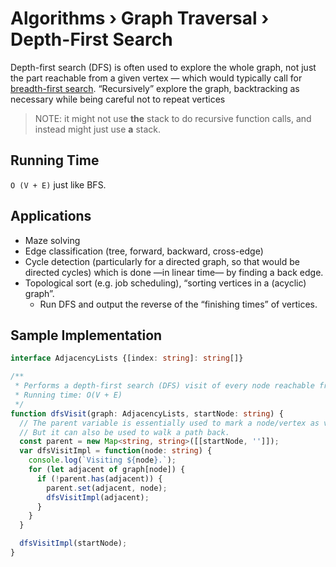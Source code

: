 # Algorithms › Graph Traversal › Depth-First Search
Depth-first search (DFS) is often used to explore the whole graph, not just the part reachable from a given vertex
— which would typically call for [breadth-first search](./graph-bfs.md).
“Recursively” explore the graph, backtracking as necessary while being careful not to repeat vertices

> NOTE: it might not use **the** stack to do recursive function calls, and instead might just use **a** stack.

## Running Time
`O (V + E)` just like BFS. 

## Applications
* Maze solving
* Edge classification (tree, forward, backward, cross-edge)
* Cycle detection (particularly for a directed graph, so that would be directed cycles) which is done —in linear time— by finding a back edge.
* Topological sort (e.g. job scheduling), “sorting vertices in a (acyclic) graph”.
  * Run DFS and output the reverse of the “finishing times” of vertices. 


## Sample Implementation
```typescript
interface AdjacencyLists {[index: string]: string[]}

/**
 * Performs a depth-first search (DFS) visit of every node reachable from a specific startNode.
 * Running time: O(V + E)
 */
function dfsVisit(graph: AdjacencyLists, startNode: string) {
  // The parent variable is essentially used to mark a node/vertex as visited.
  // But it can also be used to walk a path back.
  const parent = new Map<string, string>([[startNode, '']]);
  var dfsVisitImpl = function(node: string) {
    console.log(`Visiting ${node}.`);
    for (let adjacent of graph[node]) {
      if (!parent.has(adjacent)) {
        parent.set(adjacent, node);
        dfsVisitImpl(adjacent);
      }
    }
  }

  dfsVisitImpl(startNode);
}
```
